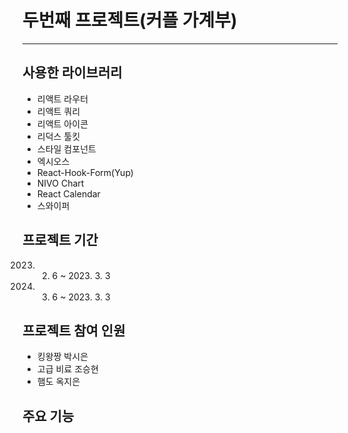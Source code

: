 # 두번째 프로젝트(커플 가계부)

---

## 사용한 라이브러리

- 리액트 라우터
- 리액트 쿼리
- 리액트 아이콘
- 리덕스 툴킷
- 스타일 컴포넌트
- 엑시오스
- React-Hook-Form(Yup)
- NIVO Chart
- React Calendar
- 스와이퍼

## 프로젝트 기간

2023. 2. 6 ~ 2023. 3. 3
2023. 3. 6 ~ 2023. 3. 3

## 프로젝트 참여 인원

- 킹왕짱 박시은
- 고급 비료 조승현
- 햄도 옥지은

## 주요 기능
